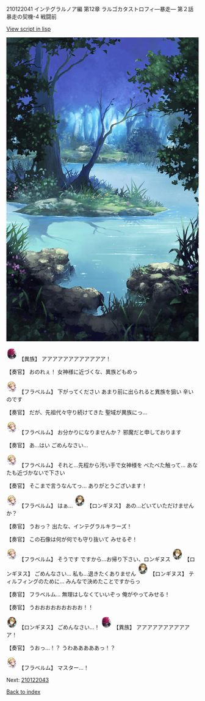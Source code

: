 210122041 インテグラルノア編 第12章 ラルゴカタストロフィ―暴走― 第２話 暴走の契機-4 戦闘前

[View script in lisp](../scripts/210122041.txt)

![fountain.png](../images/backgrounds/fountain.png)

<img src="../images/units/5809801.png" alt="5809801.png" height="34"/>
【異族】
アアアアアアアアアアアア！

【奏官】
おのれぇ！
女神様に近づくな、異族どもめっ

<img src="../images/units/501611.png" alt="501611.png" height="34"/>
【フラベルム】
下がってください
あまり前に出られると異族を狙い
辛いのです

【奏官】
だが、先祖代々守り続けてきた
聖域が異族にっ…

<img src="../images/units/501611.png" alt="501611.png" height="34"/>
【フラベルム】
お分かりになりませんか？
邪魔だと申しております

【奏官】
あ…はい
ごめんなさい…

<img src="../images/units/501611.png" alt="501611.png" height="34"/>
【フラベルム】
それと…先程から汚い手で女神様を
べたべた触って…
あなたも近づかないで下さい

【奏官】
そこまで言うなんてっ…
ありがとうございます！

<img src="../images/units/501611.png" alt="501611.png" height="34"/>
【フラベルム】
はぁ…

<img src="../images/units/5300131.png" alt="5300131.png" height="34"/>
【ロンギヌス】
あの…どいていただけませんか？

【奏官】
うおっ？
出たな、インテグラルキラーズ！

【奏官】
この石像は何が何でも守り抜いて
みせるぞ！

<img src="../images/units/501611.png" alt="501611.png" height="34"/>
【フラベルム】
そうです
ですから…お帰り下さい、ロンギヌス

<img src="../images/units/5300131.png" alt="5300131.png" height="34"/>
【ロンギヌス】
ごめんなさい…
私も…退きたくありません

<img src="../images/units/5300131.png" alt="5300131.png" height="34"/>
【ロンギヌス】
ティルフィングのために…
みんなで決めたことですからっ

【奏官】
フラベルム…
無理はしなくていいぞっ
俺がやってみせる！

【奏官】
うおおおおおおおおお！！

<img src="../images/units/5300131.png" alt="5300131.png" height="34"/>
【ロンギヌス】
ごめんなさい…！

<img src="../images/units/5809801.png" alt="5809801.png" height="34"/>
【異族】
アアアアアアアアアアア！

【奏官】
うおっ…！？
うわあああああっ！？

<img src="../images/units/501611.png" alt="501611.png" height="34"/>
【フラベルム】
マスター…！

Next: [210122043](210122043.md)

[Back to index](index.md)
